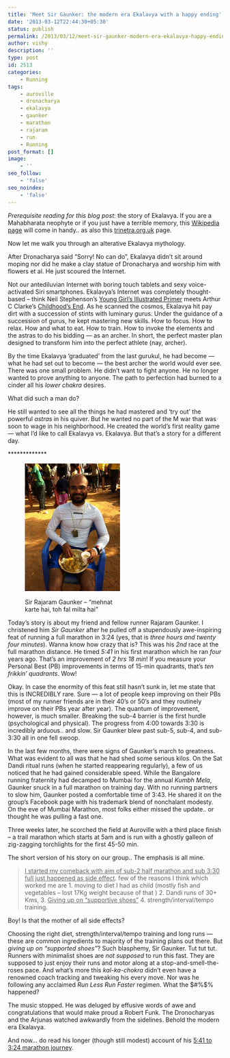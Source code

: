 ```yaml
---
title: 'Meet Sir Gaunker: the modern era Ekalavya with a happy ending'
date: '2013-03-12T22:44:30+05:30'
status: publish
permalink: /2013/03/12/meet-sir-gaunker-modern-era-ekalavya-happy-ending
author: vishy
description: ''
type: post
id: 2513
categories: 
    - Running
tags:
    - auroville
    - dronacharya
    - ekalavya
    - gaunker
    - marathon
    - rajaram
    - run
    - Running
post_format: []
image:
    - ''
seo_follow:
    - 'false'
seo_noindex:
    - 'false'
---
```

*Prerequisite reading for this blog post*: the story of Ekalavya. If you are a Mahabharata neophyte or if you just have a terrible memory, this [Wikipedia page](http://en.wikipedia.org/wiki/Ekalavya) will come in handy.. as also this [trinetra.org.uk](http://www.trinetra.org.uk/#/hindu-history-ekalavya/4541092700) page.

Now let me walk you through an alterative Ekalavya mythology.

After Dronacharya said “Sorry! No can do”, Ekalavya didn’t sit around moping nor did he make a clay statue of Dronacharya and worship him with flowers et al. He just scoured the Internet.

Not our antediluvian Internet with boring touch tablets and sexy voice-activated Siri smartphones. Ekalavya’s Internet was completely thought-based – think Neil Stephenson’s [Young Girl’s Illustrated Primer](http://www.amazon.com/Diamond-Age-Illustrated-Primer-Spectra/dp/0553380966/ref=sr_1_1?s=books&ie=UTF8&qid=1322224981&sr=1-1) meets Arthur C Clarke’s [Childhood’s End](http://www.amazon.com/Childhoods-End-Arthur-C-Clarke/dp/0345347951). As he scanned the cosmos, Ekalavya hit pay dirt with a succession of stints with luminary gurus. Under the guidance of a succession of gurus, he kept mastering new skills. How to focus. How to relax. How and what to eat. How to train. How to invoke the elements and the astras to do his bidding — as an archer. In short, the perfect master plan designed to transform him into the perfect athlete (nay, archer).

By the time Ekalavya ‘graduated’ from the last gurukul, he had become — what he had set out to become — the best archer the world would ever see. There was one small problem. He didn’t want to fight anyone. He no longer wanted to prove anything to anyone. The path to perfection had burned to a cinder all his *lower chakra* desires.

What did such a man do?

He still wanted to see all the things he had mastered and ‘try out’ the powerful *astras* in his quiver. But he wanted no part of the M war that was soon to wage in his neighborhood. He created the world’s first reality game — what I’d like to call Ekalavya vs. Ekalavya. But that’s a story for a different day.

\*\*\*\*\*\*\*\*\*\*\*\*\*

<figure aria-describedby="caption-attachment-2558" class="wp-caption alignleft" id="attachment_2558" style="width: 223px">

[![Sir Rajaram Gaunker - "mehnat karte hai, toh fal milta hai"](../../../../uploads/2013/03/sir_rajaram_gaunker.jpg)](http://www.ulaar.com/wp-content/uploads/2013/03/sir_rajaram_gaunker.jpg)<figcaption class="wp-caption-text" id="caption-attachment-2558">Sir Rajaram Gaunker – “mehnat karte hai, toh fal milta hai”</figcaption></figure>

Today’s story is about my friend and fellow runner Rajaram Gaunker. I christened him *Sir Gaunker* after he pulled off a stupendously awe-inspiring feat of running a full marathon in 3:24 (yes, that is *three hours and twenty four minutes*). Wanna know how crazy that is? This was his *2nd* race at the full marathon distance. He timed *5:41* in his first marathon which he ran *four* years ago. That’s an improvement of *2 hrs 18 min*! If you measure your Personal Best (PB) improvements in terms of 15-min quadrants, that’s *ten frikkin’ quadrants*. Wow!

Okay. In case the enormity of this feat still hasn’t sunk in, let me state that this is INCREDIBLY rare. Sure — a lot of people keep improving on their PBs (most of my runner friends are in their 40’s or 50’s and they routinely improve on their PBs year after year). The quantum of improvement, however, is much smaller. Breaking the sub-4 barrier is the first hurdle (psychological and physical). The progress from 4:00 towards 3:30 is incredibly arduous.. and slow. Sir Gaunker blew past sub-5, sub-4, and sub-3:30 all in one fell swoop.

In the last few months, there were signs of Gaunker’s march to greatness. What was evident to all was that he had shed some serious kilos. On the Sat Dandi ritual runs (when he started reappearing regularly), a few of us noticed that he had gained considerable speed. While the Bangalore running fraternity had decamped to Mumbai for the annual *Kumbh Mela*, Gaunker snuck in a full marathon on training day. With no running partners to slow him, Gaunker posted a comfortable time of 3:43. He shared it on the group’s Facebook page with his trademark blend of nonchalant modesty. On the eve of Mumbai Marathon, most folks either missed the update.. or thought he was pulling a fast one.

Three weeks later, he scorched the field at Auroville with a third place finish – a trail marathon which starts at 5am and is run with a ghostly galleon of zig-zagging torchlights for the first 45-50 min.

The short version of his story on our group.. The emphasis is all mine.

> <span style="text-decoration: underline;">I started my comeback with aim of sub-2 half marathon and sub 3:30 full just happened as side effect</span>. few of the reasons I think which worked me are 1. moving to diet I had as child (mostly fish and vegetables – lost 17Kg weight because of that ) 2. Dandi runs of 30+ Kms, 3. <span style="text-decoration: underline;">Giving up on “supportive shoes”</span> 4. strength/interval/tempo training.

Boy! Is that the mother of all side effects?

Choosing the right diet, strength/interval/tempo training and long runs — these are common ingredients to majority of the training plans out there. But *giving up on “supported shoes”*? Such blasphemy, Sir Gaunker. Tut tut tut. Runners with minimalist shoes are *not supposed* to run this fast. They are supposed to just enjoy their runs and motor along at a stop-and-smell-the-roses pace. And what’s more this *kal-ka-chokra* didn’t even have a renowned coach tracking and tweaking his every move. Nor was he following any acclaimed *Run Less Run Faster* regimen. What the $#%$% happened?

The music stopped. He was deluged by effusive words of awe and congratulations that would make proud a Robert Funk. The Dronocharyas and the Arjunas watched awkwardly from the sidelines. Behold the modern era Ekalavya.

And now… do read his longer (though still modest) account of his [5:41 to 3:24 marathon journey](http://rajar.am/post/43463306664/5-41-to-3-24-my-marathon-journey).